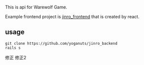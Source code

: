 This is api for Warewolf Game.

Example frontend project is [jinro_frontend](https://github.com/yoganuts/jinro_frontend) that is created by react.

## usage

```
git clone https://github.com/yoganuts/jinro_backend
rails s
```

修正
修正2
